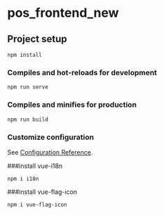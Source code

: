 # pos_frontend_new

## Project setup
```
npm install
```

### Compiles and hot-reloads for development
```
npm run serve
```

### Compiles and minifies for production
```
npm run build
```

### Customize configuration
See [Configuration Reference](https://cli.vuejs.org/config/).

###install vue-i18n
```
npm i i18n
```
###install vue-flag-icon
```
npm i vue-flag-icon
```
